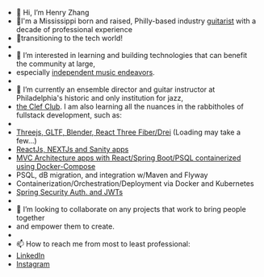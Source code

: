 - 👋 Hi, I’m Henry Zhang
- 🎸I'm a Mississippi born and raised, Philly-based industry [guitarist](https://www.youtube.com/watch?v=R6bBF_57KaY) with a decade of professional experience 
- 💾transitioning to the tech world!
- 
- 👀 I’m interested in learning and building technologies that can benefit the community at large, 
- especially [independent music endeavors](https://www.youtube.com/watch?v=2xAy6lxBZLY).
- 
- 🌱 I’m currently an ensemble director and guitar instructor at Philadelphia's historic and only institution for jazz, 
- [the Clef Club](https://clefclubofjazz.org/). I am also learning all the nuances in the rabbitholes of fullstack development, such as:
- 
- [Threejs, GLTF, Blender, React Three Fiber/Drei](https://deploy-react-three-test.herokuapp.com/) (Loading may take a few...)
- [ReactJs, NEXTJs and Sanity apps](https://ecommerce-react-hzhang20902.vercel.app/)
- [MVC Architecture apps with React/Spring Boot/PSQL containerized using Docker-Compose](https://github.com/hzhang20902/portfolioFSdockerDeploy)
- PSQL, dB migration, and integration w/Maven and Flyway
- Containerization/Orchestration/Deployment via Docker and Kubernetes 
- [Spring Security Auth. and JWTs](https://github.com/hzhang20902/jwtSetup)
- 
- 💞️ I’m looking to collaborate on any projects that work to bring people together
- and empower them to create.
- 
- 📫 How to reach me from most to least professional: 
- [LinkedIn](https://www.linkedin.com/in/henryzthatsme)
- [Instagram](https://www.instagram.com/figgsboson/ 'Music and code! Yay!')

<!---
hzhang20902/hzhang20902 is a ✨ special ✨ repository because its `README.md` (this file) appears on your GitHub profile.
You can click the Preview link to take a look at your changes.
--->
